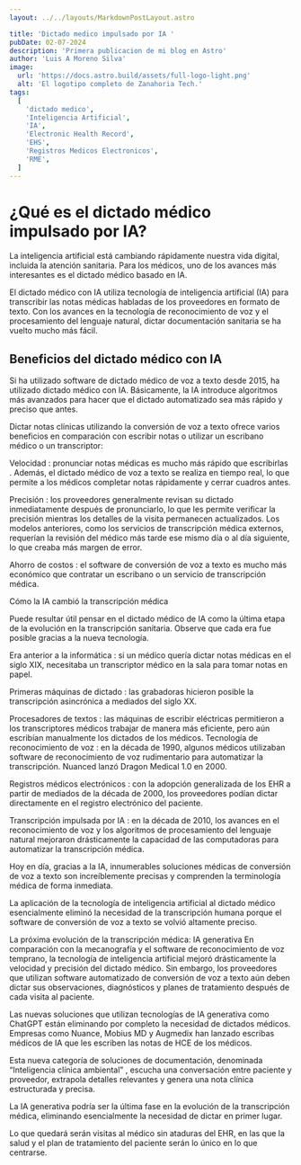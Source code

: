 ```yaml
---
layout: ../../layouts/MarkdownPostLayout.astro

title: 'Dictado medico impulsado por IA '
pubDate: 02-07-2024
description: 'Primera publicacion de mi blog en Astro'
author: 'Luis A Moreno Silva'
image:
  url: 'https://docs.astro.build/assets/full-logo-light.png'
  alt: 'El logotipo completo de Zanahoria Tech.'
tags:
  [
    'dictado medico',
    'Inteligencia Artificial',
    'IA',
    'Electronic Health Record',
    'EHS',
    'Registros Medicos Electronicos',
    'RME',
  ]
---
```


# ¿Qué es el dictado médico impulsado por IA?

La inteligencia artificial está cambiando rápidamente nuestra vida digital, incluida la atención sanitaria. Para los médicos, uno de los avances más interesantes es el dictado médico basado en IA.

El dictado médico con IA utiliza tecnología de inteligencia artificial (IA) para transcribir las notas médicas habladas de los proveedores en formato de texto. Con los avances en la tecnología de reconocimiento de voz y el procesamiento del lenguaje natural, dictar documentación sanitaria se ha vuelto mucho más fácil.

## Beneficios del dictado médico con IA

Si ha utilizado software de dictado médico de voz a texto desde 2015, ha utilizado dictado médico con IA. Básicamente, la IA introduce algoritmos más avanzados para hacer que el dictado automatizado sea más rápido y preciso que antes.

Dictar notas clínicas utilizando la conversión de voz a texto ofrece varios beneficios en comparación con escribir notas o utilizar un escribano médico o un transcriptor:

Velocidad : pronunciar notas médicas es mucho más rápido que escribirlas . Además, el dictado médico de voz a texto se realiza en tiempo real, lo que permite a los médicos completar notas rápidamente y cerrar cuadros antes.

Precisión : los proveedores generalmente revisan su dictado inmediatamente después de pronunciarlo, lo que les permite verificar la precisión mientras los detalles de la visita permanecen actualizados. Los modelos anteriores, como los servicios de transcripción médica externos, requerían la revisión del médico más tarde ese mismo día o al día siguiente, lo que creaba más margen de error.

Ahorro de costos : el software de conversión de voz a texto es mucho más económico que contratar un escribano o un servicio de transcripción médica.

Cómo la IA cambió la transcripción médica

Puede resultar útil pensar en el dictado médico de IA como la última etapa de la evolución en la transcripción sanitaria. Observe que cada era fue posible gracias a la nueva tecnología.

Era anterior a la informática : si un médico quería dictar notas médicas en el siglo XIX, necesitaba un transcriptor médico en la sala para tomar notas en papel.

Primeras máquinas de dictado : las grabadoras hicieron posible la transcripción asincrónica a mediados del siglo XX.

Procesadores de textos : las máquinas de escribir eléctricas permitieron a los transcriptores médicos trabajar de manera más eficiente, pero aún escribían manualmente los dictados de los médicos. Tecnología de reconocimiento de voz : en la década de 1990, algunos médicos utilizaban software de reconocimiento de voz rudimentario para automatizar la transcripción. Nuanced lanzó Dragon Medical 1.0 en 2000.

Registros médicos electrónicos : con la adopción generalizada de los EHR a partir de mediados de la década de 2000, los proveedores podían dictar directamente en el registro electrónico del paciente.

Transcripción impulsada por IA : en la década de 2010, los avances en el reconocimiento de voz y los algoritmos de procesamiento del lenguaje natural mejoraron drásticamente la capacidad de las computadoras para automatizar la transcripción médica.

Hoy en día, gracias a la IA, innumerables soluciones médicas de conversión de voz a texto son increíblemente precisas y comprenden la terminología médica de forma inmediata.

La aplicación de la tecnología de inteligencia artificial al dictado médico esencialmente eliminó la necesidad de la transcripción humana porque el software de conversión de voz a texto se volvió altamente preciso.

La próxima evolución de la transcripción médica: IA generativa
En comparación con la mecanografía y el software de reconocimiento de voz temprano, la tecnología de inteligencia artificial mejoró drásticamente la velocidad y precisión del dictado médico. Sin embargo, los proveedores que utilizan software automatizado de conversión de voz a texto aún deben dictar sus observaciones, diagnósticos y planes de tratamiento después de cada visita al paciente.

Las nuevas soluciones que utilizan tecnologías de IA generativa como ChatGPT están eliminando por completo la necesidad de dictados médicos. Empresas como Nuance, Mobius MD y Augmedix han lanzado escribas médicos de IA que les escriben las notas de HCE de los médicos.

Esta nueva categoría de soluciones de documentación, denominada “Inteligencia clínica ambiental” , escucha una conversación entre paciente y proveedor, extrapola detalles relevantes y genera una nota clínica estructurada y precisa.

La IA generativa podría ser la última fase en la evolución de la transcripción médica, eliminando esencialmente la necesidad de dictar en primer lugar.

Lo que quedará serán visitas al médico sin ataduras del EHR, en las que la salud y el plan de tratamiento del paciente serán lo único en lo que centrarse.
